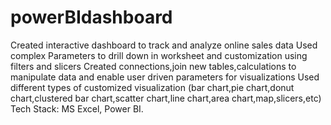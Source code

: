 # powerBIdashboard
Created interactive dashboard to track and analyze online sales data
Used complex Parameters to drill down in worksheet and customization using filters and slicers 
Created connections,join new tables,calculations to manipulate data and enable user driven parameters for visualizations
Used different types of customized visualization (bar chart,pie chart,donut chart,clustered bar chart,scatter chart,line chart,area chart,map,slicers,etc)
Tech Stack: MS Excel, Power BI.
